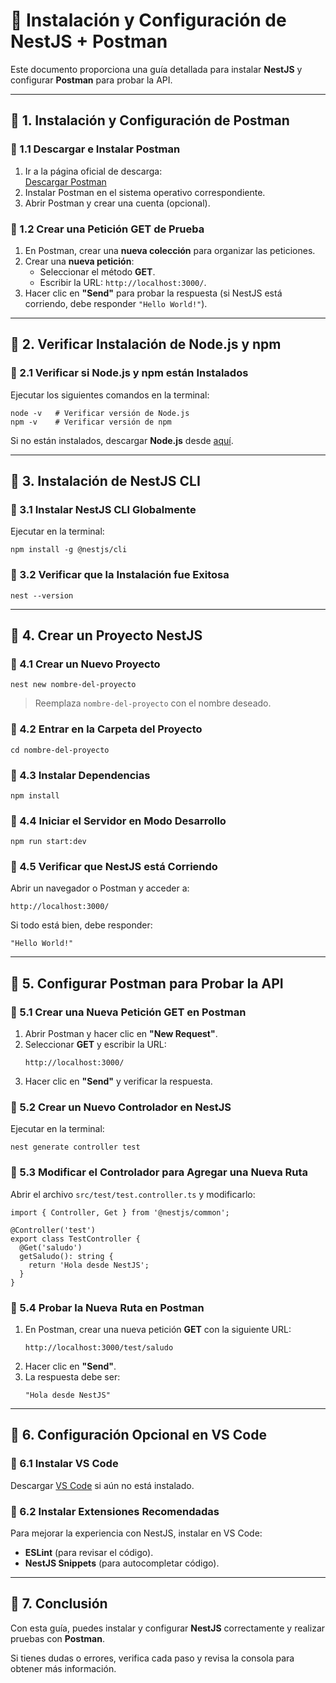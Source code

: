 # 🚀 Instalación y Configuración de NestJS + Postman  

Este documento proporciona una guía detallada para instalar **NestJS** y configurar **Postman** para probar la API.  

---

## 📌 1. Instalación y Configuración de Postman  

### 🔹 1.1 Descargar e Instalar Postman  
1. Ir a la página oficial de descarga:  
   [Descargar Postman](https://www.postman.com/downloads/)  
2. Instalar Postman en el sistema operativo correspondiente.  
3. Abrir Postman y crear una cuenta (opcional).  

### 🔹 1.2 Crear una Petición GET de Prueba  
1. En Postman, crear una **nueva colección** para organizar las peticiones.  
2. Crear una **nueva petición**:  
   - Seleccionar el método **GET**.  
   - Escribir la URL: `http://localhost:3000/`.  
3. Hacer clic en **"Send"** para probar la respuesta (si NestJS está corriendo, debe responder `"Hello World!"`).  

---

## 📌 2. Verificar Instalación de Node.js y npm  

### 🔹 2.1 Verificar si Node.js y npm están Instalados  
Ejecutar los siguientes comandos en la terminal:  

```
node -v   # Verificar versión de Node.js
npm -v    # Verificar versión de npm
```

Si no están instalados, descargar **Node.js** desde [aquí](https://nodejs.org).  

---

## 📌 3. Instalación de NestJS CLI  

### 🔹 3.1 Instalar NestJS CLI Globalmente  
Ejecutar en la terminal:  

```
npm install -g @nestjs/cli
```

### 🔹 3.2 Verificar que la Instalación fue Exitosa  
```
nest --version
```

---

## 📌 4. Crear un Proyecto NestJS  

### 🔹 4.1 Crear un Nuevo Proyecto  
```
nest new nombre-del-proyecto
```
> Reemplaza `nombre-del-proyecto` con el nombre deseado.  

### 🔹 4.2 Entrar en la Carpeta del Proyecto  
```
cd nombre-del-proyecto
```

### 🔹 4.3 Instalar Dependencias  
```
npm install
```

### 🔹 4.4 Iniciar el Servidor en Modo Desarrollo  
```
npm run start:dev
```

### 🔹 4.5 Verificar que NestJS está Corriendo  
Abrir un navegador o Postman y acceder a:  
```
http://localhost:3000/
```

Si todo está bien, debe responder:  
```
"Hello World!"
```

---

## 📌 5. Configurar Postman para Probar la API  

### 🔹 5.1 Crear una Nueva Petición GET en Postman  
1. Abrir Postman y hacer clic en **"New Request"**.  
2. Seleccionar **GET** y escribir la URL:  
   ```
   http://localhost:3000/
   ```
3. Hacer clic en **"Send"** y verificar la respuesta.  

### 🔹 5.2 Crear un Nuevo Controlador en NestJS  
Ejecutar en la terminal:  
```
nest generate controller test
```

### 🔹 5.3 Modificar el Controlador para Agregar una Nueva Ruta  
Abrir el archivo `src/test/test.controller.ts` y modificarlo:  

```
import { Controller, Get } from '@nestjs/common';

@Controller('test')
export class TestController {
  @Get('saludo')
  getSaludo(): string {
    return 'Hola desde NestJS';
  }
}
```

### 🔹 5.4 Probar la Nueva Ruta en Postman  
1. En Postman, crear una nueva petición **GET** con la siguiente URL:  
   ```
   http://localhost:3000/test/saludo
   ```
2. Hacer clic en **"Send"**.  
3. La respuesta debe ser:  
   ```
   "Hola desde NestJS"
   ```

---

## 📌 6. Configuración Opcional en VS Code  

### 🔹 6.1 Instalar VS Code  
Descargar [VS Code](https://code.visualstudio.com/) si aún no está instalado.  

### 🔹 6.2 Instalar Extensiones Recomendadas  
Para mejorar la experiencia con NestJS, instalar en VS Code:  
- **ESLint** (para revisar el código).  
- **NestJS Snippets** (para autocompletar código).  

---

## 📌 7. Conclusión  
Con esta guía, puedes instalar y configurar **NestJS** correctamente y realizar pruebas con **Postman**.  

Si tienes dudas o errores, verifica cada paso y revisa la consola para obtener más información.  